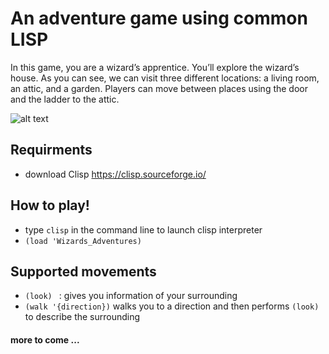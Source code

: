 # An adventure game using common LISP
In this game, you are a wizard’s apprentice. You’ll explore the wizard’s house. As you can see, we can visit three different locations: a living room, an attic, and a garden. Players can move between places using the door and the ladder to the attic.



![alt text](http://www.lisperati.com/world.jpg)

## Requirments
  - download Clisp https://clisp.sourceforge.io/
## How to play! 

 - type ``` clisp ``` in the command line to launch clisp interpreter 
 - ``` (load 'Wizards_Adventures) ```
 ## Supported movements 
   - ``` (look)  ``` : gives you information of your surrounding 
   - ``` (walk '{direction}) ``` walks you to a direction and then performs ``` (look) ``` to describe the surrounding
#### more to come ... 
  
 
